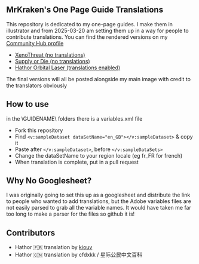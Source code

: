 ## MrKraken's One Page Guide Translations
This repository is dedicated to my one-page guides. I make them in illustrator and from 2025-03-20 am setting them up in a way for people to contribute translations.
You can find the rendered versions on my [Community Hub profile](https://robertsspaceindustries.com/community-hub/user/MrKraken)
- [XenoThreat (no translations)](https://robertsspaceindustries.com/community-hub/post/xeno-threat-one-page-guide-ZELy7jpnsNQUe)
- [Supply or Die (no translations)](https://robertsspaceindustries.com/community-hub/post/supply-or-die-one-page-guide-wQFyeQ03XmuZm)
- [Hathor Orbital Laser (translations enabled)](https://robertsspaceindustries.com/community-hub/post/hathor-laser-one-page-guide-V4mCVfAgVSXbc)

The final versions will all be posted alongside my main image with credit to the translators obviously

## How to use
in the \GUIDENAME\ folders there is a variables.xml file
- Fork this repository
- Find `<v:sampleDataset dataSetName="en_GB"></v:sampleDataset>` & copy it
- Paste after `</v:sampleDataset>`, before `</v:sampleDataSets>`
- Change the dataSetName to your region locale (eg fr_FR for french)
- When translation is complete, put in a pull request


## Why No Googlesheet?
I was originally going to set this up as a googlesheet and distribute the link to people who wanted to add translations, but the Adobe variables files are not easily parsed to grab all the variable names. It would have taken me far too long to make a parser for the files so github it is!


## Contributors
- Hathor :fr: translation by [kiouv](https://x.com/Journalduverse)
- Hathor :cn: translation by cfdxkk / 星际公民中文百科
